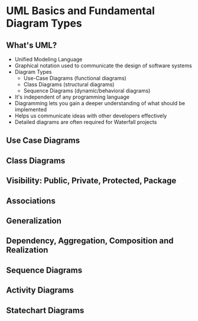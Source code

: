 # UML Basics and Fundamental Diagram Types

## What's UML?

* Unified Modeling Language
* Graphical notation used to communicate the design of software systems
* Diagram Types
  * Use-Case Diagrams (functional diagrams)
  * Class Diagrams (structural diagrams)
  * Sequence Diagrams (dynamic/behavioral diagrams)
* It's independent of any programming language
* Diagramming lets you gain a deeper understanding of what should be implemented
* Helps us communicate ideas with other developers effectively
* Detailed diagrams are often required for Waterfall projects

## Use Case Diagrams

## Class Diagrams

## Visibility: Public, Private, Protected, Package

## Associations

## Generalization

## Dependency, Aggregation, Composition and Realization

## Sequence Diagrams

## Activity Diagrams

## Statechart Diagrams

